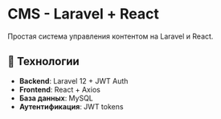 # CMS - Laravel + React

Простая система управления контентом на Laravel и React.

## 🚀 Технологии

- **Backend**: Laravel 12 + JWT Auth
- **Frontend**: React + Axios
- **База данных**: MySQL
- **Аутентификация**: JWT tokens